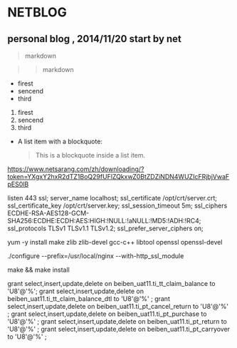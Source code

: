 NETBLOG
=======

personal blog , 2014/11/20 start by net
------
>markdown

>>markdown

* firest
* sencend
* third


1. firest
2. sencend
3. third

*   A list item with a blockquote:

    > This is a blockquote
    > inside a list item.



https://www.netsarang.com/zh/downloading/?token=YXgxY2hxR2dTZ1BoQ29fUFlZQkxwZ0BtZDZiNDN4WUZIcFRjbjVwaFpES0lB

listen       443 ssl;
server_name  localhost;
ssl_certificate      /opt/crt/server.crt;
ssl_certificate_key  /opt/crt/server.key;
ssl_session_timeout 5m;
ssl_ciphers ECDHE-RSA-AES128-GCM-SHA256:ECDHE:ECDH:AES:HIGH:!NULL:!aNULL:!MD5:!ADH:!RC4;
ssl_protocols TLSv1 TLSv1.1 TLSv1.2;
ssl_prefer_server_ciphers on;





yum -y install make zlib zlib-devel gcc-c++ libtool openssl openssl-devel

./configure --prefix=/usr/local/nginx --with-http_ssl_module

make && make install



grant select,insert,update,delete on beiben_uat11.ti_tt_claim_balance to 'U8'@'%';
grant select,insert,update,delete on beiben_uat11.ti_tt_claim_balance_dtl to 'U8'@'%' ; 
grant select,insert,update,delete on beiben_uat11.ti_pt_cancel_return to 'U8'@'%' ;
grant select,insert,update,delete on beiben_uat11.ti_pt_purchase to 'U8'@'%' ;
grant select,insert,update,delete on beiben_uat11.ti_pt_return to 'U8'@'%' ;
grant select,insert,update,delete on beiben_uat11.ti_pt_carryover to 'U8'@'%' ;
